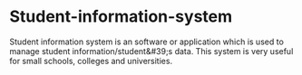 # Student-information-system
Student information system is an software or  application which is used to manage student information/student&amp;#39;s data. This system is very useful for small schools, colleges and universities.
